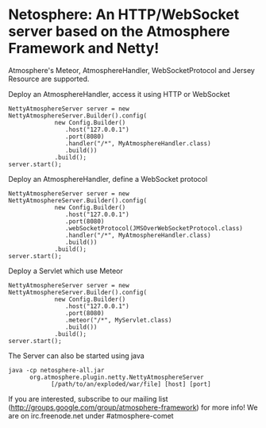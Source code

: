Netosphere: An HTTP/WebSocket server based on the Atmosphere Framework and Netty!
=================================================================================

Atmosphere's Meteor, AtmosphereHandler, WebSocketProtocol and Jersey Resource are supported.

Deploy an AtmosphereHandler, access it using HTTP or WebSocket

    NettyAtmosphereServer server = new NettyAtmosphereServer.Builder().config(
                 new Config.Builder()
                    .host("127.0.0.1")
                    .port(8080)
                    .handler("/*", MyAtmosphereHandler.class)
                    .build())
                 .build();
    server.start();


Deploy an AtmosphereHandler, define a WebSocket protocol

    NettyAtmosphereServer server = new NettyAtmosphereServer.Builder().config(
                 new Config.Builder()
                    .host("127.0.0.1")
                    .port(8080)
                    .webSocketProtocol(JMSOverWebSocketProtocol.class)
                    .handler("/*", MyAtmosphereHandler.class)
                    .build())
                 .build();
    server.start();

Deploy a Servlet which use Meteor

    NettyAtmosphereServer server = new NettyAtmosphereServer.Builder().config(
                 new Config.Builder()
                    .host("127.0.0.1")
                    .port(8080)
                    .meteor("/*", MyServlet.class)
                    .build())
                 .build();
    server.start();

The Server can also be started using java

    java -cp netosphere-all.jar
          org.atmosphere.plugin.netty.NettyAtmosphereServer
                [/path/to/an/exploded/war/file] [host] [port]

If you are interested, subscribe to our mailing list (http://groups.google.com/group/atmosphere-framework) for more info!  We are on irc.freenode.net under #atmosphere-comet
